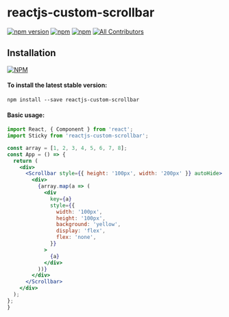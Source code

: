 # reactjs-custom-scrollbar

[![npm version](https://badge.fury.io/js/reactjs-custom-scrollbar.svg)](https://badge.fury.io/js/reactjs-custom-scrollbar) [![npm](https://img.shields.io/npm/dw/reactjs-custom-scrollbar.svg?logo=npm)](https://www.npmjs.com/package/reactjs-custom-scrollbar) [![npm](https://img.shields.io/bundlephobia/minzip/reactjs-custom-scrollbar)](https://www.npmjs.com/package/reactjs-custom-scrollbar)
[![All Contributors](https://img.shields.io/badge/all_contributors-1-orange.svg?style=flat-square)](#contributors-)

## Installation

[![NPM](https://nodei.co/npm/reactjs-custom-scrollbar.png?compact=true)](https://nodei.co/npm/reactjs-custom-scrollbar/)

#### To install the latest stable version:

```
npm install --save reactjs-custom-scrollbar
```

#### Basic usage:

```jsx
import React, { Component } from 'react';
import Sticky from 'reactjs-custom-scrollbar';

const array = [1, 2, 3, 4, 5, 6, 7, 8];
const App = () => {
  return (
    <div>
      <Scrollbar style={{ height: '100px', width: '200px' }} autoHide>
        <div>
          {array.map(a => (
            <div
              key={a}
              style={{
                width: '100px',
                height: '100px',
                background: 'yellow',
                display: 'flex',
                flex: 'none',
              }}
            >
              {a}
            </div>
          ))}
        </div>
      </Scrollbar>
    </div>
  );
};
}
```
